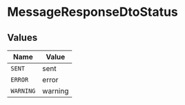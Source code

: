 # MessageResponseDtoStatus


## Values

| Name      | Value     |
| --------- | --------- |
| `SENT`    | sent      |
| `ERROR`   | error     |
| `WARNING` | warning   |